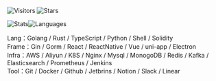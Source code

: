 <!-- Badge -->
![Visitors](https://visitor-badge.laobi.icu/badge?page_id=CcccFz.spiders&left_text=Visitors)
![Stars](https://img.shields.io/github/stars/CcccFz?label=Stars)

<!-- Stats -->
![Stats](https://github-readme-stats.vercel.app/api?username=CcccFz&hide_title=false&hide_border=true&show_icons=false&include_all_commits=true&count_private=true&line_height=20&theme=dracula)![Languages](https://github-readme-stats.vercel.app/api/top-langs/?username=CcccFz&hide_title=false&hide_border=true&layout=compact&theme=dracula)

Lang：Golang / Rust / TypeScript / Python / Shell / Solidity  
Frame：Gin / Gorm / React / ReactNative / Vue / uni-app / Electron  
Infra：AWS / Aliyun / K8S / Nginx / Mysql / MonogoDB / Redis / Kafka / Elasticsearch / Prometheus / Jenkins  
Tool：Git / Docker / Github / Jetbrins / Notion / Slack / Linear  
